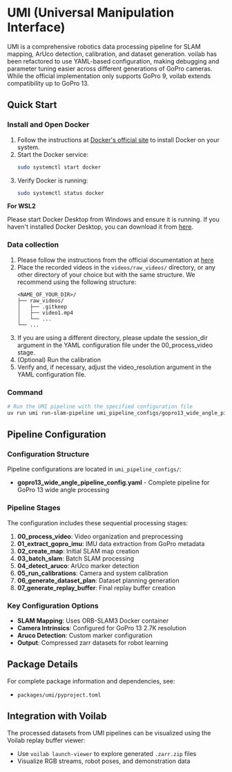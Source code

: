 # UMI (Universal Manipulation Interface)

UMI is a comprehensive robotics data processing pipeline for SLAM mapping, ArUco detection, calibration, and dataset generation.
voilab has been refactored to use YAML-based configuration, making debugging and parameter tuning easier across different generations of GoPro cameras. While the official implementation only supports GoPro 9, voilab extends compatibility up to GoPro 13.
## Quick Start

### Install and Open Docker
1. Follow the instructions at [Docker's official site](https://docs.docker.com/get-docker/) to install Docker on your system.
2. Start the Docker service:
   ```bash
   sudo systemctl start docker
   ```
3. Verify Docker is running:
   ```bash
   sudo systemctl status docker
   ```
   
**For WSL2**

Please start Docker Desktop from Windows and ensure it is running.
If you haven't installed Docker Desktop, you can download it from [here](https://docs.docker.com/desktop/install/windows-install/).

### Data collection
1. Please follow the instructions from the official documentation at [here](https://swanky-sphere-ad1.notion.site/UMI-Data-Collection-Tutorial-4db1a1f0f2aa4a2e84d9742720428b4c?pvs=4)
2. Place the recorded videos in the `videos/raw_videos/` directory, or any other directory of your choice but with the same structure.
   We recommend using the following structure:
   ```
   <NAME_OF_YOUR_DIR>/
   ├── raw_videos/
   │   ├── .gitkeep
   │   ├── video1.mp4
   │   └── ...
   └── ...
   ```
3. If you are using a different directory, please update the session_dir argument in the YAML configuration file under the 00_process_video stage.
4. (Optional) Run the calibration 
5. Verify and, if necessary, adjust the video_resolution argument in the YAML configuration file.

### Command
```bash
# Run the UMI pipeline with the specified configuration file
uv run umi run-slam-pipeline umi_pipeline_configs/gopro13_wide_angle_pipeline_config.yaml
```

## Pipeline Configuration

### Configuration Structure
Pipeline configurations are located in `umi_pipeline_configs/`:

- **gopro13_wide_angle_pipeline_config.yaml** - Complete pipeline for GoPro 13 wide angle processing

### Pipeline Stages
The configuration includes these sequential processing stages:

1. **00_process_video**: Video organization and preprocessing
2. **01_extract_gopro_imu**: IMU data extraction from GoPro metadata
3. **02_create_map**: Initial SLAM map creation
4. **03_batch_slam**: Batch SLAM processing
5. **04_detect_aruco**: ArUco marker detection
6. **05_run_calibrations**: Camera and system calibration
7. **06_generate_dataset_plan**: Dataset planning generation
8. **07_generate_replay_buffer**: Final replay buffer creation

### Key Configuration Options
- **SLAM Mapping**: Uses ORB-SLAM3 Docker container
- **Camera Intrinsics**: Configured for GoPro 13 2.7K resolution
- **Aruco Detection**: Custom marker configuration
- **Output**: Compressed zarr datasets for robot learning

## Package Details

For complete package information and dependencies, see:
- `packages/umi/pyproject.toml`

## Integration with Voilab

The processed datasets from UMI pipelines can be visualized using the Voilab replay buffer viewer:
- Use `voilab launch-viewer` to explore generated `.zarr.zip` files
- Visualize RGB streams, robot poses, and demonstration data